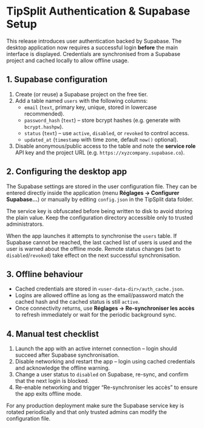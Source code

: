 # TipSplit Authentication & Supabase Setup

This release introduces user authentication backed by Supabase. The desktop
application now requires a successful login **before** the main interface is
displayed. Credentials are synchronised from a Supabase project and cached
locally to allow offline usage.

## 1. Supabase configuration

1. Create (or reuse) a Supabase project on the free tier.
2. Add a table named `users` with the following columns:
   - `email` (`text`, primary key, unique, stored in lowercase recommended).
   - `password_hash` (`text`) – store bcrypt hashes (e.g. generate with
     `bcrypt.hashpw`).
   - `status` (`text`) – use `active`, `disabled`, or `revoked` to control
     access.
   - `updated_at` (`timestamp` with time zone, default `now()` optional).
3. Disable anonymous/public access to the table and note the **service role**
   API key and the project URL (e.g. `https://xyzcompany.supabase.co`).

## 2. Configuring the desktop app

The Supabase settings are stored in the user configuration file. They can be
entered directly inside the application (menu **Réglages → Configurer
Supabase…**) or manually by editing `config.json` in the TipSplit data folder.

The service key is obfuscated before being written to disk to avoid storing the
plain value. Keep the configuration directory accessible only to trusted
administrators.

When the app launches it attempts to synchronise the `users` table. If Supabase
cannot be reached, the last cached list of users is used and the user is warned
about the offline mode. Remote status changes (set to `disabled`/`revoked`) take
effect on the next successful synchronisation.

## 3. Offline behaviour

- Cached credentials are stored in `<user-data-dir>/auth_cache.json`.
- Logins are allowed offline as long as the email/password match the cached
  hash and the cached status is still `active`.
- Once connectivity returns, use **Réglages → Re-synchroniser les accès** to
  refresh immediately or wait for the periodic background sync.

## 4. Manual test checklist

1. Launch the app with an active internet connection – login should succeed
   after Supabase synchronisation.
2. Disable networking and restart the app – login using cached credentials and
   acknowledge the offline warning.
3. Change a user status to `disabled` on Supabase, re-sync, and confirm that the
   next login is blocked.
4. Re-enable networking and trigger “Re-synchroniser les accès” to ensure the
   app exits offline mode.

For any production deployment make sure the Supabase service key is rotated
periodically and that only trusted admins can modify the configuration file.

